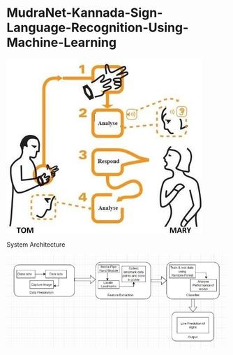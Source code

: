 # MudraNet-Kannada-Sign-Language-Recognition-Using-Machine-Learning

![Uploading Allegro-IoT-Trends-.png…](https://github.com/Darshants6364/MudraNet-Kannada-Sign-Language-Recognition-Using-Machine-Learning/blob/74aac9fc7554c7878ba3679a631d82405ab1a700/sign.jpg)

System Architecture

![Uploading Allegro-IoT-Trends-.png…](https://github.com/Darshants6364/MudraNet-Kannada-Sign-Language-Recognition-Using-Machine-Learning/blob/74aac9fc7554c7878ba3679a631d82405ab1a700/sys.jpg)


